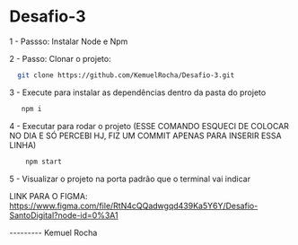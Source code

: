 # Desafio-3

1 - Passso: Instalar Node e Npm

2 - Passo: Clonar o projeto:

  ```bash
    git clone https://github.com/KemuelRocha/Desafio-3.git
  ```

3 - Execute para instalar as dependências dentro da pasta do projeto

 ```bash
    npm i 
  ```

4 - Executar para rodar o projeto (ESSE COMANDO ESQUECI DE COLOCAR NO DIA E SÓ PERCEBI HJ, FIZ UM COMMIT APENAS PARA INSERIR ESSA LINHA)

```bash
    npm start 
```
  
5 - Visualizar o projeto na porta padrão que o terminal vai indicar


LINK PARA O FIGMA: https://www.figma.com/file/RtN4cQQadwgqd439Ka5Y6Y/Desafio-SantoDigital?node-id=0%3A1


--------- Kemuel Rocha

